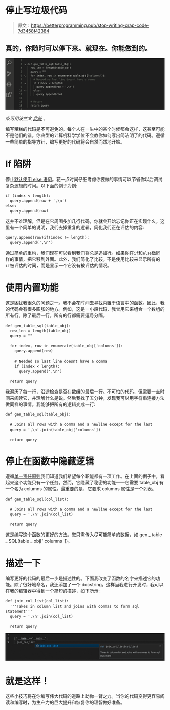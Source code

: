 # 停止写垃圾代码

> 原文：<https://betterprogramming.pub/stop-writing-crap-code-7d3458f42384>

## 真的，你随时可以停下来。就现在。你能做到的。

![](img/8a409d5c20bb6fbb57fe9a11e58bd9c2.png)

*条可用波兰文* [*此处*](https://bulldogjob.pl/news/1204-4-rzeczy-ktore-pomoga-pisac-czytelny-kod) *。*

编写糟糕的代码是不可避免的。每个人在一生中的某个时候都会这样，这甚至可能不是他们的错。你典型的计算机科学学位不会教你如何写出简洁明了的代码。遵循一些简单的指导方针，编写更好的代码将会自然而然地开始。

# If 陷阱

停止[默认使用 else 语句](https://medium.com/better-programming/why-you-need-to-stop-using-else-statements-5b1fd09dea9e)。花一点时间仔细考虑你要做的事情可以节省你以后调试复杂逻辑的时间。以下面的例子为例:

```
if (index < length):
  query.append(row + ',\n')
else: 
  query.append(row)
```

这并不难理解，但是在它周围多加几行代码，你就会开始忘记你正在实现什么。这里有一个简单的说明，我们去掉重复的逻辑，简化我们正在评估的内容:

```
query.append(row)if(index != length):
  query.append(',\n')
```

通过简单的重构，我们现在可以看到我们将总是追加行。如果你在`if`和`else`做同样的事情，把它移到外面。此外，我们简化了比较。不是使用比较来显示所有的`if`被评估的时间，而是显示一个它没有被评估的情况。

# 使用内置功能

这是困扰我很久的问题之一。我不会花时间去寻找内置于语言中的函数。因此，我的代码会有很多膨胀的地方。例如，这是一小段代码，我曾用它来组合一个数组的所有行。除了最后一行，所有的行都需要逗号分隔。

```
def gen_table_sql(table_obj):
  row_len = length(table_obj)
  query = ""

  for index, row in enumerate(table_obj['columns']):
    query.append(row)

    # Needed so last line doesnt have a comma
    if (index < length):
      query.append(',\n')

  return query
```

我遍历了每一行，沿途检查是否在数组的最后一行。不可怕的代码，但需要一点时间来阅读它，并理解什么是说。然后我找了五分钟，发现我可以用字符串连接方法做同样的事情。我能够把所有的逻辑变成一行:

```
def gen_table_sql(table_obj):

  # Joins all rows with a comma and a newline except for the last
  query = ',\n'.join(table_obj['columns'])

  return query
```

# 停止在函数中隐藏逻辑

遵循[单一责任原则](https://en.wikipedia.org/wiki/Single_responsibility_principle)我们知道我们希望每个职能都有一项工作。在上面的例子中，看起来这个功能只有一个任务。然而，它隐藏了秘密的功能——它需要 table_obj 有一个名为 columns 的属性。最重要的是，它要求 columns 属性是一个列表。

```
def gen_table_sql(col_list):

  # Joins all rows with a comma and a newline except for the last
  query = ',\n'.join(col_list)

  return query
```

这是编写这个函数的更好的方法。您只需传入尽可能简单的数据，如 gen _ table _ SQL(table _ obj[' columns '])。

# 描述一下

编写更好的代码的最后一步是描述性的。下面我改变了函数的名字来描述它的功能。除了很好地命名，我还添加了一个 docstring，这样当我进行开发时，我可以在我的编辑器中得到一个简短的描述，如下所示:

```
def join_col_list(col_list):
  '''Takes in column list and joins with commas to form sql statement'''
  query = ',\n'.join(col_list)

  return query
```

![](img/6b96cac7974e2ca5e8343de2d9667998.png)

# 就是这样！

这些小技巧将在你编写伟大代码的道路上助你一臂之力。当你的代码变得更容易阅读和编写时，为生产力的巨大提升和恢复你的理智做好准备。